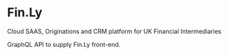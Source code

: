 # Fin.Ly
Cloud SAAS, Originations and CRM platform for UK Financial Intermediaries

GraphQL API to supply Fin.Ly front-end.
